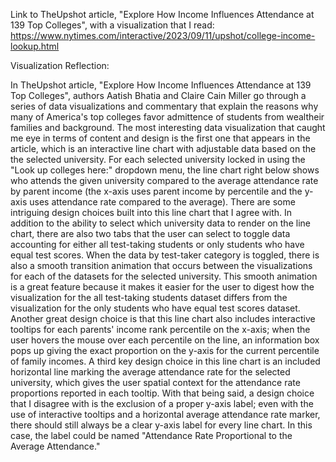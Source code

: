 Link to TheUpshot article, "Explore How Income Influences Attendance at 139 Top Colleges", with a visualization that I read: https://www.nytimes.com/interactive/2023/09/11/upshot/college-income-lookup.html

Visualization Reflection:

In TheUpshot article, "Explore How Income Influences Attendance at 139 Top Colleges", authors Aatish Bhatia and Claire Cain Miller go through a series of data visualizations and commentary that explain the reasons why many of America's top colleges favor admittence of students from wealtheir families and background. The most interesting data visualization that caught me eye in terms of content and design is the first one that appears in the article, which is an interactive line chart with adjustable data based on the the selected university. For each selected university locked in using the "Look up colleges here:" dropdown menu, the line chart right below shows who attends the given university compared to the average attendance rate by parent income (the x-axis uses parent income by percentile and the y-axis uses attendance rate compared to the average). There are some intriguing design choices built into this line chart that I agree with. In addition to the ability to select which university data to render on the line chart, there are also two tabs that the user can select to toggle data accounting for either all test-taking students or only students who have equal test scores. When the data by test-taker category is toggled, there is also a smooth transition animation that occurs between the visualizations for each of the datasets for the selected university. This smooth animation is a great feature because it makes it easier for the user to digest how the visualization for the all test-taking students dataset differs from the visualization for the only students who have equal test scores dataset. Another great design choice is that this line chart also includes interactive tooltips for each parents' income rank percentile on the x-axis; when the user hovers the mouse over each percentile on the line, an information box pops up giving the exact proportion on the y-axis for the current percentile of family incomes. A third key design choice in this line chart is an included horizontal line marking the average attendance rate for the selected university, which gives the user spatial context for the attendance rate proportions reported in each tooltip. With that being said, a design choice that I disagree with is the exclusion of a proper y-axis label; even with the use of interactive tooltips and a horizontal average attendance rate marker, there should still always be a clear y-axis label for every line chart. In this case, the label could be named "Attendance Rate Proportional to the Average Attendance."  